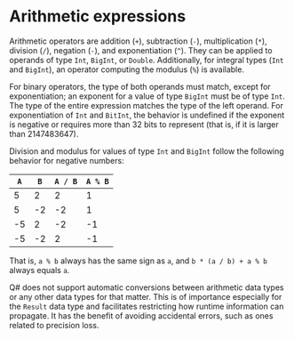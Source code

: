 # Arithmetic expressions

Arithmetic operators are addition (`+`), subtraction (`-`), multiplication (`*`), division (`/`), negation (`-`), and exponentiation (`^`). 
They can be applied to operands of type `Int`, `BigInt`, or `Double`. Additionally, for integral types (`Int` and `BigInt`), an operator computing the modulus (`%`) is available. 

For binary operators, the type of both operands must match, except for exponentiation; an exponent for a value of type `BigInt` must be of type `Int`. 
The type of the entire expression matches the type of the left operand. 
For exponentiation of `Int` and `BitInt`, the behavior is undefined if the exponent is negative or requires more than 32 bits to represent (that is, if it is larger than 2147483647). 

Division and modulus for values of type `Int` and `BigInt` follow the following behavior for
negative numbers:

 `A` | `B` | `A / B` | `A % B`
---------|----------|---------|---------
 5 | 2 | 2 | 1
 5 | -2 | -2 | 1
 -5 | 2 | -2 | -1
 -5 | -2 | 2 | -1

That is, `a % b` always has the same sign as `a`,
and `b * (a / b) + a % b` always equals `a`.

Q# does not support automatic conversions between arithmetic data types or any other data types for that matter. This is of importance especially for the `Result` data type and facilitates restricting how runtime information can propagate. It has the benefit of avoiding accidental errors, such as ones related to precision loss. 



